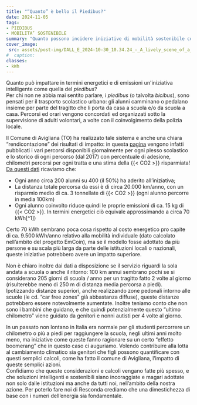 ```yaml
---
title: "“Quanto” è bello il Piedibus?"
date: 2024-11-05
tags:
- PIEDIBUS   
- MOBILITA’ SOSTENIBILE 
summary: "Quanto possono incidere iniziative di mobilità sostenibile come il “*Piedibus”* sul nostro impatto energetico e ambientale? Abbiamo studiato i dati di un Comune che adotta questo sistema.. "
cover_image:
 src: assets/post-img/DALL_E_2024-10-30_10.34.24_-_A_lively_scene_of_a_walking_bus_initiative_for_school_children_showing_a_group_of_students_walking_in_line_along_a_suburban_sidewalk_led_by_an_adu_ou9mhc
#  caption: 
classes:
- kWh
---
```


Quanto può impattare in termini energetici e di emissioni un'iniziativa intelligente come quella del *piedibus*?    
Per chi non ne abbia mai sentito parlare, i *piedibus* (o talvolta *bicibus*), sono pensati per il trasporto scolastico urbano: gli alunni camminano o pedalano insieme per parte del tragitto che li porta da casa a scuola e/o da scuola a casa. Percorsi ed orari vengono concordati ed organizzati sotto la supervisione di adulti volontari, a volte con il coinvolgimento della polizia locale.

Il Comune di Avigliana (TO) ha realizzato tale sistema e anche una chiara “rendicontazione” dei risultati di impatto: in questa [pagina](https://www.comune.avigliana.to.it/it-it/servizi/educazione-e-formazione/piedibus-758-43686-1-a5412fcd8dcf5e80cbc2ef2c3d098008) vengono infatti pubblicati i vari percorsi disponibili giornalmente per ogni plesso scolastico e lo storico di ogni percorso (dal 2017\) con percentuale di adesione, chilometri percorsi per ogni tratta e una stima della {{< CO2 >}} risparmiata\! [Da questi dati](https://www.comune.avigliana.to.it/it-it/amministrazione/normative/risparmio-energetico-piedibus-a-s-2022-2023-147712-9-908-53a18384e3589c80cd9c0b30079fc387) ricaviamo che: 

* Ogni anno circa 200 alunni su 400 (il 50%) ha aderito all’iniziativa;   
* La distanza totale percorsa da essi è di circa 20.000 km/anno, con un risparmio medio di ca. 3 tonnellate di {{< CO2 >}} (ogni alunno percorre in media 100km)  
* Ogni alunno coinvolto riduce quindi le proprie emissioni di ca. 15 kg di {{< CO2 >}}. In termini energetici ciò equivale approssimando a circa 70 kWh[^1])

Certo 70 kWh sembrano poca cosa rispetto al costo energetico pro capite di ca. 9.500 kWh/anno relativo alla mobilità individuale (dato calcolato nell’ambito del progetto EmCoin), ma se il modello fosse adottato da più persone e su scala più larga da parte delle istituzioni locali o nazionali, queste iniziative potrebbero avere un impatto superiore.

 

Non è chiaro inoltre dai dati a disposizione se il servizio riguardi la sola andata a scuola o anche il ritorno: 100 km annui sembrano pochi se si considerano 205 giorni di scuola / anno per un tragitto fatto 2 volte al giorno (risulterebbe meno di 250 m di distanza media percorsa a piedi). Ipotizzando distanze superiori, anche realizzando zone pedonali intorno alle scuole (le cd. “car free zones” già abbastanza diffuse), queste distanze potrebbero essere notevolmente aumentate. Inoltre teniamo conto che non sono i bambini che guidano, e che quindi potenzialmente questo “ultimo chilometro” viene guidato da genitori e nonni autisti per 4 volte al giorno.

In un passato non lontano in Italia era normale per gli studenti percorrere un chilometro o più a piedi per raggiungere la scuola, negli ultimi anni molto meno, ma iniziative come queste fanno ragionare su un certo “effetto boomerang” che in questo caso ci auguriamo. Volendo contribuire alla lotta al cambiamento climatico sia genitori che figli possono quantificare con questi semplici calcoli, come ha fatto il comune di Avigliana, l’impatto di queste semplici azioni.   
Confidiamo che queste considerazioni e calcoli vengano fatte più spesso, e che soluzioni intelligenti e sostenibili siano incoraggiate e magari adottate non solo dalle istituzioni ma anche da tutti noi, nell’ambito della nostra azione. Per poterlo fare noi di Resconda crediamo che una dimestichezza di base con i numeri dell’energia sia fondamentale.
    